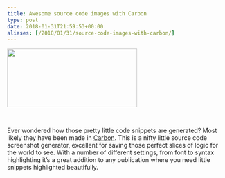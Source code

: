 ```yaml
---
title: Awesome source code images with Carbon
type: post
date: 2018-01-31T21:59:53+00:00
aliases: [/2018/01/31/source-code-images-with-carbon/]
---
```

[<img class="size-medium wp-image-214 alignleft" src="https://jamesrwilliams.co.uk/blog/wp-content/uploads/2018/01/carbon-1-300x135.png" alt="" width="300" height="135" />][1]

&nbsp;

Ever wondered how those pretty little code snippets are generated? Most likely they have been made in [Carbon][2]. This is a nifty little source code screenshot generator, excellent for saving those perfect slices of logic for the world to see. With a number of different settings, from font to syntax highlighting it&#8217;s a great addition to any publication where you need little snippets highlighted beautifully.

 [1]: https://jamesrwilliams.co.uk/blog/wp-content/uploads/2018/01/carbon-1.png
 [2]: https://carbon.now.sh
